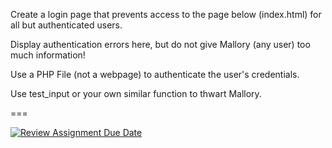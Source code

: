Create a login page that prevents access to the page below (index.html) for all but authenticated users.

Display authentication errors here, but do not give Mallory (any user) too much information!

Use a PHP File (not a webpage) to authenticate the user's credentials.

Use test_input or your own similar function to thwart Mallory.

===

[![Review Assignment Due Date](https://classroom.github.com/assets/deadline-readme-button-22041afd0340ce965d47ae6ef1cefeee28c7c493a6346c4f15d667ab976d596c.svg)](https://classroom.github.com/a/_HK8Tta4)
